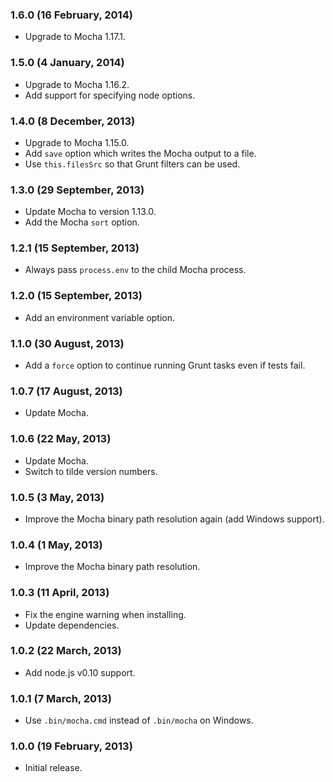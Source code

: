 ### 1.6.0 (16 February, 2014) ###

* Upgrade to Mocha 1.17.1.


### 1.5.0 (4 January, 2014) ###

* Upgrade to Mocha 1.16.2.
* Add support for specifying node options.


### 1.4.0 (8 December, 2013) ###

* Upgrade to Mocha 1.15.0.
* Add `save` option which writes the Mocha output to a file.
* Use `this.filesSrc` so that Grunt filters can be used.


### 1.3.0 (29 September, 2013) ###

* Update Mocha to version 1.13.0.
* Add the Mocha `sort` option.


### 1.2.1 (15 September, 2013) ###

* Always pass `process.env` to the child Mocha process.


### 1.2.0 (15 September, 2013) ###

* Add an environment variable option.


### 1.1.0 (30 August, 2013) ###

* Add a `force` option to continue running Grunt tasks even if tests fail.


### 1.0.7 (17 August, 2013) ###

* Update Mocha.


### 1.0.6 (22 May, 2013) ###

* Update Mocha.
* Switch to tilde version numbers.


### 1.0.5 (3 May, 2013) ###

* Improve the Mocha binary path resolution again (add Windows support).


### 1.0.4 (1 May, 2013) ###

* Improve the Mocha binary path resolution.


### 1.0.3 (11 April, 2013) ###

* Fix the engine warning when installing.
* Update dependencies.


### 1.0.2 (22 March, 2013) ###

* Add node.js v0.10 support.


### 1.0.1 (7 March, 2013) ###

* Use `.bin/mocha.cmd` instead of `.bin/mocha` on Windows.


### 1.0.0 (19 February, 2013) ###

* Initial release.

